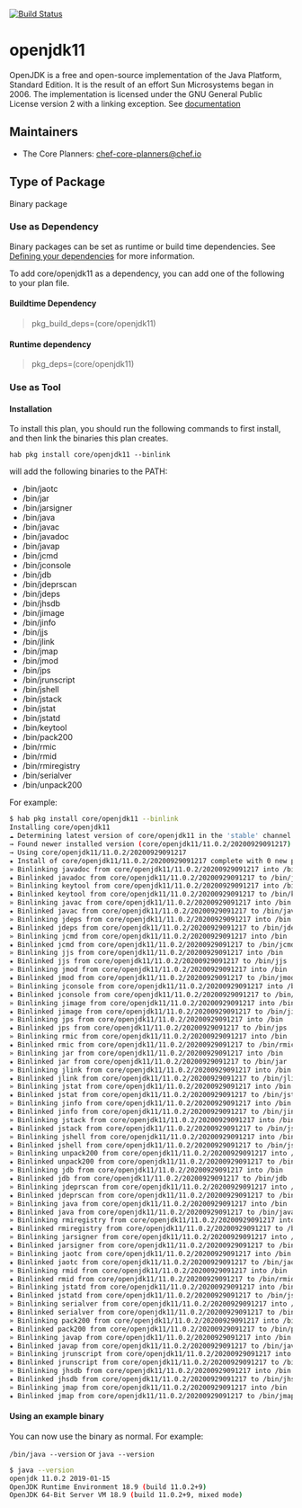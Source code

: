 [![Build Status](https://dev.azure.com/chefcorp-partnerengineering/Chef%20Base%20Plans/_apis/build/status/chef-base-plans.openjdk11?branchName=master)](https://dev.azure.com/chefcorp-partnerengineering/Chef%20Base%20Plans/_build/latest?definitionId=275&branchName=master)

# openjdk11

OpenJDK is a free and open-source implementation of the Java Platform, Standard Edition. It is the result of an effort Sun Microsystems began in 2006. The implementation is licensed under the GNU General Public License version 2 with a linking exception.  See [documentation](https://openjdk.java.net)

## Maintainers

* The Core Planners: <chef-core-planners@chef.io>

## Type of Package

Binary package

### Use as Dependency

Binary packages can be set as runtime or build time dependencies. See [Defining your dependencies](https://www.habitat.sh/docs/developing-packages/developing-packages/#sts=Define%20Your%20Dependencies) for more information.

To add core/openjdk11 as a dependency, you can add one of the following to your plan file.

#### Buildtime Dependency

> pkg_build_deps=(core/openjdk11)

#### Runtime dependency

> pkg_deps=(core/openjdk11)

### Use as Tool

#### Installation

To install this plan, you should run the following commands to first install, and then link the binaries this plan creates.

``hab pkg install core/openjdk11 --binlink``

will add the following binaries to the PATH:

* /bin/jaotc
* /bin/jar
* /bin/jarsigner
* /bin/java
* /bin/javac
* /bin/javadoc
* /bin/javap
* /bin/jcmd
* /bin/jconsole
* /bin/jdb
* /bin/jdeprscan
* /bin/jdeps
* /bin/jhsdb
* /bin/jimage
* /bin/jinfo
* /bin/jjs
* /bin/jlink
* /bin/jmap
* /bin/jmod
* /bin/jps
* /bin/jrunscript
* /bin/jshell
* /bin/jstack
* /bin/jstat
* /bin/jstatd
* /bin/keytool
* /bin/pack200
* /bin/rmic
* /bin/rmid
* /bin/rmiregistry
* /bin/serialver
* /bin/unpack200

For example:

```bash
$ hab pkg install core/openjdk11 --binlink
Installing core/openjdk11
☁ Determining latest version of core/openjdk11 in the 'stable' channel
→ Found newer installed version (core/openjdk11/11.0.2/20200929091217) than remote version (core/openjdk11/11.0.2/20200404235521)
→ Using core/openjdk11/11.0.2/20200929091217
★ Install of core/openjdk11/11.0.2/20200929091217 complete with 0 new packages installed.
» Binlinking javadoc from core/openjdk11/11.0.2/20200929091217 into /bin
★ Binlinked javadoc from core/openjdk11/11.0.2/20200929091217 to /bin/javadoc
» Binlinking keytool from core/openjdk11/11.0.2/20200929091217 into /bin
★ Binlinked keytool from core/openjdk11/11.0.2/20200929091217 to /bin/keytool
» Binlinking javac from core/openjdk11/11.0.2/20200929091217 into /bin
★ Binlinked javac from core/openjdk11/11.0.2/20200929091217 to /bin/javac
» Binlinking jdeps from core/openjdk11/11.0.2/20200929091217 into /bin
★ Binlinked jdeps from core/openjdk11/11.0.2/20200929091217 to /bin/jdeps
» Binlinking jcmd from core/openjdk11/11.0.2/20200929091217 into /bin
★ Binlinked jcmd from core/openjdk11/11.0.2/20200929091217 to /bin/jcmd
» Binlinking jjs from core/openjdk11/11.0.2/20200929091217 into /bin
★ Binlinked jjs from core/openjdk11/11.0.2/20200929091217 to /bin/jjs
» Binlinking jmod from core/openjdk11/11.0.2/20200929091217 into /bin
★ Binlinked jmod from core/openjdk11/11.0.2/20200929091217 to /bin/jmod
» Binlinking jconsole from core/openjdk11/11.0.2/20200929091217 into /bin
★ Binlinked jconsole from core/openjdk11/11.0.2/20200929091217 to /bin/jconsole
» Binlinking jimage from core/openjdk11/11.0.2/20200929091217 into /bin
★ Binlinked jimage from core/openjdk11/11.0.2/20200929091217 to /bin/jimage
» Binlinking jps from core/openjdk11/11.0.2/20200929091217 into /bin
★ Binlinked jps from core/openjdk11/11.0.2/20200929091217 to /bin/jps
» Binlinking rmic from core/openjdk11/11.0.2/20200929091217 into /bin
★ Binlinked rmic from core/openjdk11/11.0.2/20200929091217 to /bin/rmic
» Binlinking jar from core/openjdk11/11.0.2/20200929091217 into /bin
★ Binlinked jar from core/openjdk11/11.0.2/20200929091217 to /bin/jar
» Binlinking jlink from core/openjdk11/11.0.2/20200929091217 into /bin
★ Binlinked jlink from core/openjdk11/11.0.2/20200929091217 to /bin/jlink
» Binlinking jstat from core/openjdk11/11.0.2/20200929091217 into /bin
★ Binlinked jstat from core/openjdk11/11.0.2/20200929091217 to /bin/jstat
» Binlinking jinfo from core/openjdk11/11.0.2/20200929091217 into /bin
★ Binlinked jinfo from core/openjdk11/11.0.2/20200929091217 to /bin/jinfo
» Binlinking jstack from core/openjdk11/11.0.2/20200929091217 into /bin
★ Binlinked jstack from core/openjdk11/11.0.2/20200929091217 to /bin/jstack
» Binlinking jshell from core/openjdk11/11.0.2/20200929091217 into /bin
★ Binlinked jshell from core/openjdk11/11.0.2/20200929091217 to /bin/jshell
» Binlinking unpack200 from core/openjdk11/11.0.2/20200929091217 into /bin
★ Binlinked unpack200 from core/openjdk11/11.0.2/20200929091217 to /bin/unpack200
» Binlinking jdb from core/openjdk11/11.0.2/20200929091217 into /bin
★ Binlinked jdb from core/openjdk11/11.0.2/20200929091217 to /bin/jdb
» Binlinking jdeprscan from core/openjdk11/11.0.2/20200929091217 into /bin
★ Binlinked jdeprscan from core/openjdk11/11.0.2/20200929091217 to /bin/jdeprscan
» Binlinking java from core/openjdk11/11.0.2/20200929091217 into /bin
★ Binlinked java from core/openjdk11/11.0.2/20200929091217 to /bin/java
» Binlinking rmiregistry from core/openjdk11/11.0.2/20200929091217 into /bin
★ Binlinked rmiregistry from core/openjdk11/11.0.2/20200929091217 to /bin/rmiregistry
» Binlinking jarsigner from core/openjdk11/11.0.2/20200929091217 into /bin
★ Binlinked jarsigner from core/openjdk11/11.0.2/20200929091217 to /bin/jarsigner
» Binlinking jaotc from core/openjdk11/11.0.2/20200929091217 into /bin
★ Binlinked jaotc from core/openjdk11/11.0.2/20200929091217 to /bin/jaotc
» Binlinking rmid from core/openjdk11/11.0.2/20200929091217 into /bin
★ Binlinked rmid from core/openjdk11/11.0.2/20200929091217 to /bin/rmid
» Binlinking jstatd from core/openjdk11/11.0.2/20200929091217 into /bin
★ Binlinked jstatd from core/openjdk11/11.0.2/20200929091217 to /bin/jstatd
» Binlinking serialver from core/openjdk11/11.0.2/20200929091217 into /bin
★ Binlinked serialver from core/openjdk11/11.0.2/20200929091217 to /bin/serialver
» Binlinking pack200 from core/openjdk11/11.0.2/20200929091217 into /bin
★ Binlinked pack200 from core/openjdk11/11.0.2/20200929091217 to /bin/pack200
» Binlinking javap from core/openjdk11/11.0.2/20200929091217 into /bin
★ Binlinked javap from core/openjdk11/11.0.2/20200929091217 to /bin/javap
» Binlinking jrunscript from core/openjdk11/11.0.2/20200929091217 into /bin
★ Binlinked jrunscript from core/openjdk11/11.0.2/20200929091217 to /bin/jrunscript
» Binlinking jhsdb from core/openjdk11/11.0.2/20200929091217 into /bin
★ Binlinked jhsdb from core/openjdk11/11.0.2/20200929091217 to /bin/jhsdb
» Binlinking jmap from core/openjdk11/11.0.2/20200929091217 into /bin
★ Binlinked jmap from core/openjdk11/11.0.2/20200929091217 to /bin/jmap
```

#### Using an example binary

You can now use the binary as normal.  For example:

``/bin/java --version`` or ``java --version``

```bash
$ java --version
openjdk 11.0.2 2019-01-15
OpenJDK Runtime Environment 18.9 (build 11.0.2+9)
OpenJDK 64-Bit Server VM 18.9 (build 11.0.2+9, mixed mode)
```
